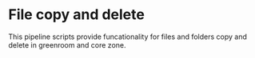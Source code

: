# File copy and delete

This pipeline scripts provide funcationality for files and folders copy and delete in greenroom and core zone.

